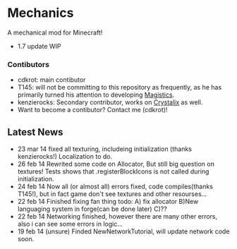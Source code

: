 # Mechanics
A mechanical mod for Minecraft!
* 1.7 update WIP

### Contibutors
* cdkrot: main contibutor
* T145: will not be committing to this repository as frequently, as he has primarily turned his attention to developing [Magistics](http://www.minecraftforum.net/topic/2424249-/).
* kenzierocks: Secondary contributor, works on [Crystalix](http://www.minecraftforum.net/topic/2496310-) as well.
* Want to become a contibutor? Contact me (cdkrot)!

## Latest News
* 23 mar 14 fixed all texturing, includeing initialization (thanks kenzierocks!) Localization to do.
* 26 feb 14 Rewrited some code on Allocator, But still big question on textures! Tests shows that .registerBlockIcons is not called during initialization.
* 24 feb 14 Now all (or almost all) errors fixed, code compiles(thanks T145!), but in fact game don't see textures and other resourses...
* 22 feb 14 Finished fixing fan thing todo: A) fix allocator B)New languaging system in forge(can be done later) C)??
* 22 feb 14 Networking finished, however there are many other errors, also i can see some errors in logic... 
* 19 feb 14 (unsure) Finded NewNetworkTutorial, will update network code soon.

